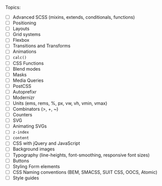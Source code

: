 Topics:

- [ ] Advanced SCSS (mixins, extends, conditionals, functions)
- [ ] Positioning
- [ ] Layouts
- [ ] Grid systems
- [ ] Flexbox
- [ ] Transitions and Transforms
- [ ] Animations
- [ ] `calc()`
- [ ] CSS Functions
- [ ] Blend modes
- [ ] Masks
- [ ] Media Queries
- [ ] PostCSS
- [ ] Autoprefixr
- [ ] Modernizr
- [ ] Units (ems, rems, %, px, vw, vh, vmin, vmax)
- [ ] Combinators (>, +, ~)
- [ ] Counters
- [ ] SVG
- [ ] Animating SVGs
- [ ] `z-index`
- [ ] `content`
- [ ] CSS with jQuery and JavaScript
- [ ] Background images
- [ ] Typography (line-heights, font-smoothing, responsive font sizes)
- [ ] Buttons
- [ ] Styling Form elements
- [ ] CSS Naming conventions (BEM, SMACSS, SUIT CSS, OOCS, Atomic)
- [ ] Style guides
